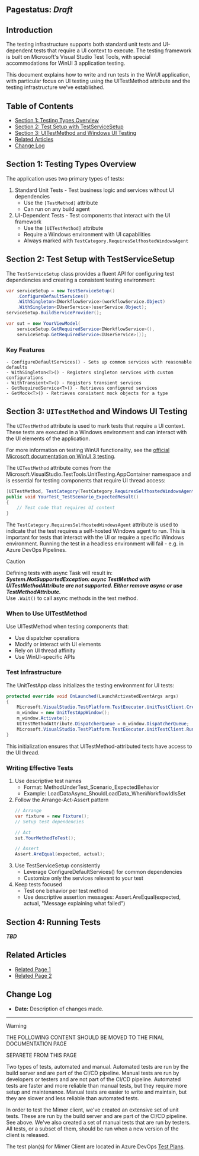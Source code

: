 ## Pagestatus: _Draft_
## Introduction
The testing infrastructure supports both standard unit tests and UI-dependent tests that require a UI context to execute. 
The testing framework is built on Microsoft's Visual Studio Test Tools, with special accommodations for WinUI 3 application testing.

This document explains how to write and run tests in the WinUI application, with particular focus on UI testing using the UITestMethod attribute and the testing infrastructure we've established.

## Table of Contents
- [Section 1: Testing Types Overview](#section-1-testing-types-overview)
- [Section 2: Test Setup with TestServiceSetup](#section-2-test-setup-with-testservicesetup)
- [Section 3: UITestMethod and Windows UI Testing](#section-3-uitestmethod-and-windows-ui-testing)
- [Related Articles](#related-articles)
- [Change Log](#change-log)

## Section 1: Testing Types Overview
The application uses two primary types of tests:
1.	Standard Unit Tests - Test business logic and services without UI dependencies
	- Use the `[TestMethod]` attribute
	- Can run on any build agent
2.	UI-Dependent Tests - Test components that interact with the UI framework
	- Use the `[UITestMethod]` attribute
	- Require a Windows environment with UI capabilities
	- Always marked with `TestCategory.RequiresSelfhostedWindowsAgent`

## Section 2: Test Setup with TestServiceSetup
The `TestServiceSetup` class provides a fluent API for configuring test dependencies and creating a consistent testing environment:
```csharp
var serviceSetup = new TestServiceSetup()
    .ConfigureDefaultServices()
    .WithSingleton<IWorkflowService>(workflowService.Object)
    .WithSingleton<IUserService>(userService.Object);
serviceSetup.BuildServiceProvider();

var sut = new YourViewModel(
    serviceSetup.GetRequiredService<IWorkflowService>(),
    serviceSetup.GetRequiredService<IUserService>());
```

### Key Features
	- ConfigureDefaultServices() - Sets up common services with reasonable defaults
	- WithSingleton<T>() - Registers singleton services with custom configurations
	- WithTransient<T>() - Registers transient services
	- GetRequiredService<T>() - Retrieves configured services
	- GetMock<T>() - Retrieves consistent mock objects for a type

## Section 3: `UITestMethod` and Windows UI Testing
The `UITestMethod` attribute is used to mark tests that require a UI context. 
These tests are executed in a Windows environment and can interact with the UI elements of the application.

For more information on testing WinUI functionality, see the [official Microsoft documentation on WinUI 3 testing](https://learn.microsoft.com/en-us/windows/apps/winui/winui3/testing/#how-do-i-test-winui-functionality-in-my-app).

The `UITestMethod` attribute comes from the Microsoft.VisualStudio.TestTools.UnitTesting.AppContainer namespace and is essential for testing components that require UI thread access:
```csharp
[UITestMethod, TestCategory(TestCategory.RequiresSelfhostedWindowsAgent)]
public void YourTest_TestScenario_ExpectedResult()
{
    // Test code that requires UI context
}
```
The `TestCategory.RequiresSelfhostedWindowsAgent` attribute is used to indicate that the test requires a self-hosted Windows agent to run.
This is important for tests that interact with the UI or require a specific Windows environment.
Running the test in a headless environment will fail - e.g. in Azure DevOps Pipelines.

> [!CAUTION]
> Defining tests with async Task will result in:
<br>***System.NotSupportedException: async TestMethod with UITestMethodAttribute are not supported. Either remove async or use TestMethodAttribute.***
<br>Use `.Wait()` to call async methods in the test method.

### When to Use UITestMethod
Use UITestMethod when testing components that:
- Use dispatcher operations
- Modify or interact with UI elements
- Rely on UI thread affinity
- Use WinUI-specific APIs

### Test Infrastructure
The UnitTestApp class initializes the testing environment for UI tests:
```csharp
protected override void OnLaunched(LaunchActivatedEventArgs args)
{
    Microsoft.VisualStudio.TestPlatform.TestExecutor.UnitTestClient.CreateDefaultUI();
    m_window = new UnitTestAppWindow();
    m_window.Activate();
    UITestMethodAttribute.DispatcherQueue = m_window.DispatcherQueue;
    Microsoft.VisualStudio.TestPlatform.TestExecutor.UnitTestClient.Run(Environment.CommandLine);
}
```
This initialization ensures that UITestMethod-attributed tests have access to the UI thread.

### Writing Effective Tests
1. Use descriptive test names
    - Format: MethodUnderTest_Scenario_ExpectedBehavior
    - Example: LoadDataAsync_ShouldLoadData_WhenWorkflowIdIsSet
2. Follow the Arrange-Act-Assert pattern
    ```csharp
    // Arrange
    var fixture = new Fixture();
    // Setup test dependencies
   
    // Act
    sut.YourMethodToTest();
   
    // Assert
    Assert.AreEqual(expected, actual);
    ```
3. Use TestServiceSetup consistently
    - Leverage ConfigureDefaultServices() for common dependencies
    - Customize only the services relevant to your test
4. Keep tests focused
    - Test one behavior per test method
    - Use descriptive assertion messages: Assert.AreEqual(expected, actual, "Message explaining what failed")

## Section 4: Running Tests
***TBD***


## Related Articles
- [Related Page 1](link)
- [Related Page 2](link)

## Change Log
- **Date:** Description of changes made.





---
> [!WARNING]
> THE FOLLOWING CONTENT SHOULD BE MOVED TO THE FINAL DOCUMENTATION PAGE
>
> SEPARETE FROM THIS PAGE

Two types of tests, automated and manual. 
Automated tests are run by the build server and are part of the CI/CD pipeline. 
Manual tests are run by developers or testers and are not part of the CI/CD pipeline. 
Automated tests are faster and more reliable than manual tests, but they require more setup and maintenance. 
Manual tests are easier to write and maintain, but they are slower and less reliable than automated tests.

In order to test the Mimer client, we've created an extensive set of unit tests. 
These are run by the build server and are part of the CI/CD pipeline. See above.
We've also created a set of manual tests that are run by testers.
All tests, or a subset of them, should be run when a new version of the client is released.

The test plan(s) for Mimer Client are located in Azure DevOps [Test Plans](https://symphogenteams.visualstudio.com/Development%20and%20Data%20Engineering/_testManagement/all).

